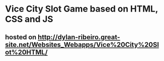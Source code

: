 # Vice City Slot Game based on HTML, CSS and JS
## hosted on http://dylan-ribeiro.great-site.net/Websites_Webapps/Vice%20City%20Slot%20HTML/
